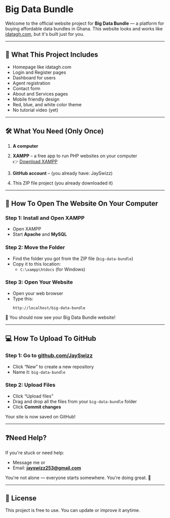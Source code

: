 # Big Data Bundle

Welcome to the official website project for **Big Data Bundle** — a platform for buying affordable data bundles in Ghana. This website looks and works like [idatagh.com](https://idatagh.com), but it's built just for you.

---

## 🌟 What This Project Includes

- Homepage like idatagh.com
- Login and Register pages
- Dashboard for users
- Agent registration
- Contact form
- About and Services pages
- Mobile friendly design
- Red, blue, and white color theme
- No tutorial video (yet)

---

## 🛠 What You Need (Only Once)

1. **A computer**
2. **XAMPP** – a free app to run PHP websites on your computer  
   👉 [Download XAMPP](https://www.apachefriends.org/index.html)

3. **GitHub account** – (you already have: JaySwizz)
4. This ZIP file project (you already downloaded it)

---

## 🚀 How To Open The Website On Your Computer

### Step 1: Install and Open XAMPP
- Open XAMPP
- Start **Apache** and **MySQL**

### Step 2: Move the Folder
- Find the folder you got from the ZIP file (`big-data-bundle`)
- Copy it to this location:
  - `C:\xampp\htdocs` (for Windows)

### Step 3: Open Your Website
- Open your web browser
- Type this:
  ```
  http://localhost/big-data-bundle
  ```

🎉 You should now see your Big Data Bundle website!

---

## 💻 How To Upload To GitHub

### Step 1: Go to [github.com/JaySwizz](https://github.com/JaySwizz)
- Click “New” to create a new repository
- Name it: `big-data-bundle`

### Step 2: Upload Files
- Click “Upload files”
- Drag and drop all the files from your `big-data-bundle` folder
- Click **Commit changes**

Your site is now saved on GitHub!

---

## ❓Need Help?

If you're stuck or need help:
- Message me or
- Email: **jayswizz253@gmail.com**

You're not alone — everyone starts somewhere. You're doing great. 💪

---

## 📄 License

This project is free to use. You can update or improve it anytime.
